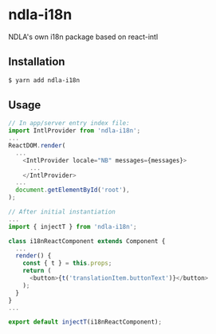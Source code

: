 # ndla-i18n

NDLA's own i18n package based on react-intl

## Installation

```sh
$ yarn add ndla-i18n
```

## Usage

```js
// In app/server entry index file:
import IntlProvider from 'ndla-i18n';
...
ReactDOM.render(
  ...
    <IntlProvider locale="NB" messages={messages}>
      ...
    </IntlProvider>
  ...
  document.getElementById('root'),
);
```

```js
// After initial instantiation
...
import { injectT } from 'ndla-i18n';

class i18nReactComponent extends Component {
  ...
  render() {
    const { t } = this.props;
    return (
      <button>{t('translationItem.buttonText')}</button>
    );
  }
}
...

export default injectT(i18nReactComponent);
```